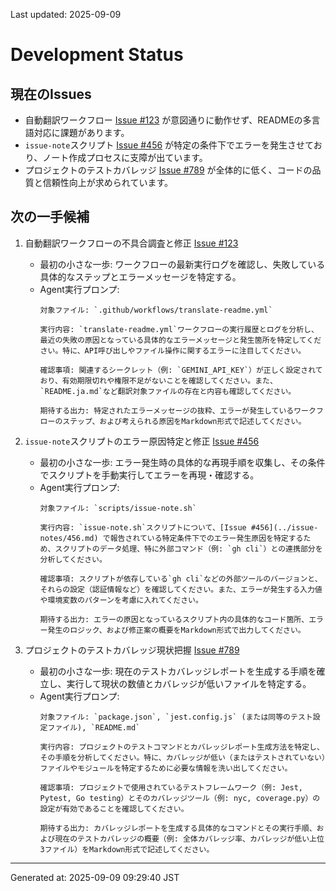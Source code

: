 Last updated: 2025-09-09

# Development Status

## 現在のIssues
- 自動翻訳ワークフロー [Issue #123](../issue-notes/123.md) が意図通りに動作せず、READMEの多言語対応に課題があります。
- `issue-note`スクリプト [Issue #456](../issue-notes/456.md) が特定の条件下でエラーを発生させており、ノート作成プロセスに支障が出ています。
- プロジェクトのテストカバレッジ [Issue #789](../issue-notes/789.md) が全体的に低く、コードの品質と信頼性向上が求められています。

## 次の一手候補
1. 自動翻訳ワークフローの不具合調査と修正 [Issue #123](../issue-notes/123.md)
   - 最初の小さな一歩: ワークフローの最新実行ログを確認し、失敗している具体的なステップとエラーメッセージを特定する。
   - Agent実行プロンプ:
     ```
     対象ファイル: `.github/workflows/translate-readme.yml`

     実行内容: `translate-readme.yml`ワークフローの実行履歴とログを分析し、最近の失敗の原因となっている具体的なエラーメッセージと発生箇所を特定してください。特に、API呼び出しやファイル操作に関するエラーに注目してください。

     確認事項: 関連するシークレット（例: `GEMINI_API_KEY`）が正しく設定されており、有効期限切れや権限不足がないことを確認してください。また、`README.ja.md`など翻訳対象ファイルの存在と内容も確認してください。

     期待する出力: 特定されたエラーメッセージの抜粋、エラーが発生しているワークフローのステップ、および考えられる原因をMarkdown形式で記述してください。
     ```

2. `issue-note`スクリプトのエラー原因特定と修正 [Issue #456](../issue-notes/456.md)
   - 最初の小さな一歩: エラー発生時の具体的な再現手順を収集し、その条件でスクリプトを手動実行してエラーを再現・確認する。
   - Agent実行プロンプ:
     ```
     対象ファイル: `scripts/issue-note.sh`

     実行内容: `issue-note.sh`スクリプトについて、[Issue #456](../issue-notes/456.md) で報告されている特定条件下でのエラー発生原因を特定するため、スクリプトのデータ処理、特に外部コマンド（例: `gh cli`）との連携部分を分析してください。

     確認事項: スクリプトが依存している`gh cli`などの外部ツールのバージョンと、それらの設定（認証情報など）を確認してください。また、エラーが発生する入力値や環境変数のパターンを考慮に入れてください。

     期待する出力: エラーの原因となっているスクリプト内の具体的なコード箇所、エラー発生のロジック、および修正案の概要をMarkdown形式で出力してください。
     ```

3. プロジェクトのテストカバレッジ現状把握 [Issue #789](../issue-notes/789.md)
   - 最初の小さな一歩: 現在のテストカバレッジレポートを生成する手順を確立し、実行して現状の数値とカバレッジが低いファイルを特定する。
   - Agent実行プロンプ:
     ```
     対象ファイル: `package.json`, `jest.config.js` (または同等のテスト設定ファイル), `README.md`

     実行内容: プロジェクトのテストコマンドとカバレッジレポート生成方法を特定し、その手順を分析してください。特に、カバレッジが低い（またはテストされていない）ファイルやモジュールを特定するために必要な情報を洗い出してください。

     確認事項: プロジェクトで使用されているテストフレームワーク（例: Jest, Pytest, Go testing）とそのカバレッジツール（例: nyc, coverage.py）の設定が有効であることを確認してください。

     期待する出力: カバレッジレポートを生成する具体的なコマンドとその実行手順、および現在のテストカバレッジの概要（例: 全体カバレッジ率、カバレッジが低い上位3ファイル）をMarkdown形式で記述してください。

---
Generated at: 2025-09-09 09:29:40 JST
